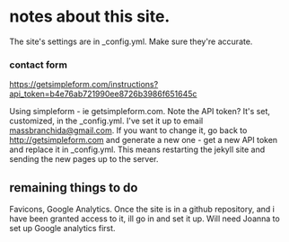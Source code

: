 
# notes about this site.

The site's settings are in _config.yml. Make sure they're accurate.

### contact form

https://getsimpleform.com/instructions?api_token=b4e76ab721990ee8726b3986f651645c

 Using simpleform - ie getsimpleform.com. Note the API token? It's set, customized, in the _config.yml.
 I've set it up to email massbranchida@gmail.com. If you want to change it, go back to http://getsimpleform.com and generate a new one - get a new API token and replace it in _config.yml. This means restarting the jekyll site and sending the new pages up to the server.


 ## remaining things to do

 Favicons, Google Analytics. Once the site is in a github repository, and i have been granted access to it, ill go in and set it up. Will need Joanna to set up Google analytics first.

 
